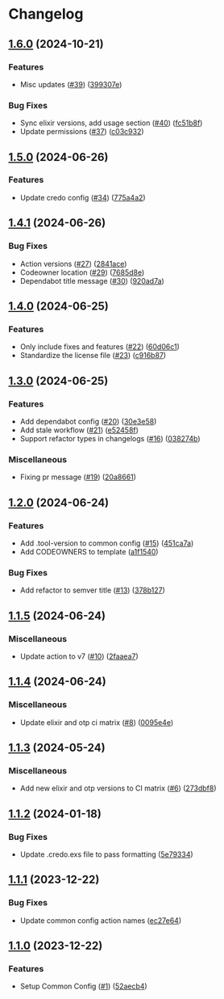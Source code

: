 # Changelog

## [1.6.0](https://github.com/beam-community/common-config/compare/v1.5.0...v1.6.0) (2024-10-21)


### Features

* Misc updates ([#39](https://github.com/beam-community/common-config/issues/39)) ([399307e](https://github.com/beam-community/common-config/commit/399307eeb3a89b2d7b83e785b42b43330d5b22ac))


### Bug Fixes

* Sync elixir versions, add usage section ([#40](https://github.com/beam-community/common-config/issues/40)) ([fc51b8f](https://github.com/beam-community/common-config/commit/fc51b8f902855f9f1cbc8b417fc65d8ed757cbbe))
* Update permissions ([#37](https://github.com/beam-community/common-config/issues/37)) ([c03c932](https://github.com/beam-community/common-config/commit/c03c932ab6395eb4d36aeef39456d021ebb0ad48))

## [1.5.0](https://github.com/beam-community/common-config/compare/v1.4.1...v1.5.0) (2024-06-26)


### Features

* Update credo config ([#34](https://github.com/beam-community/common-config/issues/34)) ([775a4a2](https://github.com/beam-community/common-config/commit/775a4a28129775b5cd5501be0cd148e6824b338c))

## [1.4.1](https://github.com/beam-community/common-config/compare/v1.4.0...v1.4.1) (2024-06-26)


### Bug Fixes

* Action versions ([#27](https://github.com/beam-community/common-config/issues/27)) ([2841ace](https://github.com/beam-community/common-config/commit/2841ace66b65a2caf1aa1b76a8a4e6a10cb818f5))
* Codeowner location ([#29](https://github.com/beam-community/common-config/issues/29)) ([7685d8e](https://github.com/beam-community/common-config/commit/7685d8efb9192da40ae4c17eb1b4a2ea428463f6))
* Dependabot title message ([#30](https://github.com/beam-community/common-config/issues/30)) ([920ad7a](https://github.com/beam-community/common-config/commit/920ad7a1fc1e231392ddf23666c4e68ccace1506))

## [1.4.0](https://github.com/beam-community/common-config/compare/v1.3.0...v1.4.0) (2024-06-25)


### Features

* Only include fixes and features ([#22](https://github.com/beam-community/common-config/issues/22)) ([60d06c1](https://github.com/beam-community/common-config/commit/60d06c1d251b8f30a4d66490530f3854489b1a1e))
* Standardize the license file ([#23](https://github.com/beam-community/common-config/issues/23)) ([c916b87](https://github.com/beam-community/common-config/commit/c916b87848ffdef2aff0c1909544e24e045d734c))

## [1.3.0](https://github.com/beam-community/common-config/compare/v1.2.0...v1.3.0) (2024-06-25)


### Features

* Add dependabot config ([#20](https://github.com/beam-community/common-config/issues/20)) ([30e3e58](https://github.com/beam-community/common-config/commit/30e3e587508a776f2fd4ba03f7a89a4d1b2794d8))
* Add stale workflow ([#21](https://github.com/beam-community/common-config/issues/21)) ([e52458f](https://github.com/beam-community/common-config/commit/e52458f602a9cfedf70d2da0bddf4978edded85c))
* Support refactor types in changelogs ([#16](https://github.com/beam-community/common-config/issues/16)) ([038274b](https://github.com/beam-community/common-config/commit/038274b315744e5f9cca85961748fba632e2716f))


### Miscellaneous

* Fixing pr message ([#19](https://github.com/beam-community/common-config/issues/19)) ([20a8661](https://github.com/beam-community/common-config/commit/20a8661586ce0012f46235c359dfd7bb8f490c55))

## [1.2.0](https://github.com/beam-community/common-config/compare/v1.1.5...v1.2.0) (2024-06-24)


### Features

* Add .tool-version to common config ([#15](https://github.com/beam-community/common-config/issues/15)) ([451ca7a](https://github.com/beam-community/common-config/commit/451ca7a16b3342cfa727b3174e324206e4fbac99))
* Add CODEOWNERS to template ([a1f1540](https://github.com/beam-community/common-config/commit/a1f154061a7365b2293bea25b3e7807452f36fa6))


### Bug Fixes

* Add refactor to semver title ([#13](https://github.com/beam-community/common-config/issues/13)) ([378b127](https://github.com/beam-community/common-config/commit/378b12790844259e89e788200f874d6162212d53))

## [1.1.5](https://github.com/beam-community/common-config/compare/v1.1.4...v1.1.5) (2024-06-24)


### Miscellaneous

* Update action to v7 ([#10](https://github.com/beam-community/common-config/issues/10)) ([2faaea7](https://github.com/beam-community/common-config/commit/2faaea7b7d1d186fddcd7a8ec431f18e97d1cd25))

## [1.1.4](https://github.com/beam-community/common-config/compare/v1.1.3...v1.1.4) (2024-06-24)


### Miscellaneous

* Update elixir and otp ci matrix ([#8](https://github.com/beam-community/common-config/issues/8)) ([0095e4e](https://github.com/beam-community/common-config/commit/0095e4ec1d26f6d157968b0b824d6f7ad1ee3a09))

## [1.1.3](https://github.com/beam-community/common-config/compare/v1.1.2...v1.1.3) (2024-05-24)


### Miscellaneous

* Add new elixir and otp versions to CI matrix ([#6](https://github.com/beam-community/common-config/issues/6)) ([273dbf8](https://github.com/beam-community/common-config/commit/273dbf822bfe57a0c0cf37c1d506c8ac98b39e41))

## [1.1.2](https://github.com/beam-community/common-config/compare/v1.1.1...v1.1.2) (2024-01-18)


### Bug Fixes

* Update .credo.exs file to pass formatting ([5e79334](https://github.com/beam-community/common-config/commit/5e79334390420bf297be9d8af2db450bf0c5d971))

## [1.1.1](https://github.com/beam-community/common-config/compare/v1.1.0...v1.1.1) (2023-12-22)


### Bug Fixes

* Update common config action names ([ec27e64](https://github.com/beam-community/common-config/commit/ec27e645e9d6db04bbc44828ce6d79929f663e33))

## [1.1.0](https://github.com/beam-community/common-config/compare/v1.0.0...v1.1.0) (2023-12-22)


### Features

* Setup Common Config ([#1](https://github.com/beam-community/common-config/issues/1)) ([52aecb4](https://github.com/beam-community/common-config/commit/52aecb425ddee416480956ee9e2516abf57188f6))
